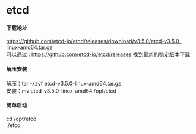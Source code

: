 # etcd
#### 下载地址
  https://github.com/etcd-io/etcd/releases/download/v3.5.0/etcd-v3.5.0-linux-amd64.tar.gz <br/>
  可以通过 : https://github.com/etcd-io/etcd/releases  找到最新的稳定版本下载
  
#### 解压安装
  解压：tar -xzvf etcd-v3.5.0-linux-amd64.tar.gz <br/>
  安装：mv etcd-v3.5.0-linux-amd64 /opt/etcd

#### 简单启动
  cd /opt/etcd <br/>
  ./etcd
